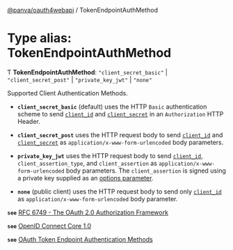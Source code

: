 [@panva/oauth4webapi](../README.md) / TokenEndpointAuthMethod

# Type alias: TokenEndpointAuthMethod

Ƭ **TokenEndpointAuthMethod**: ``"client_secret_basic"`` \| ``"client_secret_post"`` \| ``"private_key_jwt"`` \| ``"none"``

Supported Client Authentication Methods.

- **`client_secret_basic`** (default) uses the HTTP `Basic` authentication scheme
to send
[`client_id`](../interfaces/Client.md#client_id) and
[`client_secret`](../interfaces/Client.md#client_secret)
in an `Authorization` HTTP Header.

- **`client_secret_post`** uses the HTTP request body to send
[`client_id`](../interfaces/Client.md#client_id) and
[`client_secret`](../interfaces/Client.md#client_secret)
as `application/x-www-form-urlencoded` body parameters.

- **`private_key_jwt`** uses the HTTP request body to send
[`client_id`](../interfaces/Client.md#client_id), `client_assertion_type`, and `client_assertion`
as `application/x-www-form-urlencoded` body parameters.
The `client_assertion` is signed using a private key supplied
as an [options parameter](../interfaces/AuthenticatedRequestOptions.md#clientprivatekey).

- **`none`** (public client) uses the HTTP request body to send only
[`client_id`](../interfaces/Client.md#client_id)
as `application/x-www-form-urlencoded` body parameter.

**`see`** [RFC 6749 - The OAuth 2.0 Authorization Framework](https://www.rfc-editor.org/rfc/rfc6749.html#section-2.3)

**`see`** [OpenID Connect Core 1.0](https://openid.net/specs/openid-connect-core-1_0.html#ClientAuthentication)

**`see`** [OAuth Token Endpoint Authentication Methods](https://www.iana.org/assignments/oauth-parameters/oauth-parameters.xhtml#token-endpoint-auth-method)
